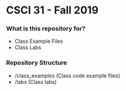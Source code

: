 # CSCI 31 - Fall 2019 #

### What is this repository for? ###

* Class Example Files
* Class Labs

### Repository Structure ###

* /class_examples (Class code example files)
* /labs           (Class labs)